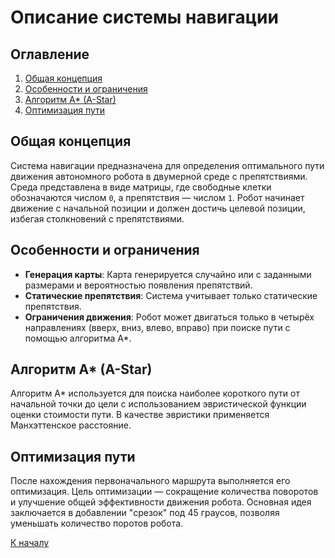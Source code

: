 # Описание системы навигации

## Оглавление

1. [Общая концепция](#Общая-концепция)
2. [Особенности и ограничения](#Особенности-и-ограничения)
3. [Алгоритм A\* (A-Star)](#Алгоритм-A*-A-Star)
4. [Оптимизация пути](#Оптимизация-пути)

## Общая концепция

Система навигации предназначена для определения оптимального пути движения автономного робота в двумерной среде с препятствиями. Среда представлена в виде матрицы, где свободные клетки обозначаются числом `0`, а препятствия — числом `1`. Робот начинает движение с начальной позиции и должен достичь целевой позиции, избегая столкновений с препятствиями.

## Особенности и ограничения

- **Генерация карты**: Карта генерируется случайно или с заданными размерами и вероятностью появления препятствий.
- **Статические препятствия**: Система учитывает только статические препятствия.
- **Ограничения движения**: Робот может двигаться только в четырёх направлениях (вверх, вниз, влево, вправо) при поиске пути с помощью алгоритма A\*.

## Алгоритм A\* (A-Star)

Алгоритм A\* используется для поиска наиболее короткого пути от начальной точки до цели с использованием эвристической функции оценки стоимости пути. В качестве эвристики применяется Манхэттенское расстояние.

## Оптимизация пути

После нахождения первоначального маршрута выполняется его оптимизация. Цель оптимизации — сокращение количества поворотов и улучшение общей эффективности движения робота. Основная идея заключается в добавлении "срезок" под 45 граусов, позволяя уменьшать количество поротов робота.

[К началу](../../README.md)
